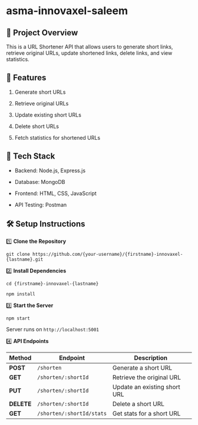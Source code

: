 # asma-innovaxel-saleem

## 📌 Project Overview

This is a URL Shortener API that allows users to generate short links, retrieve original URLs, update shortened links, delete links, and view statistics.

## 🚀 Features

1. Generate short URLs

2. Retrieve original URLs

3. Update existing short URLs

4. Delete short URLs

5. Fetch statistics for shortened URLs

## 🔧 Tech Stack

- Backend: Node.js, Express.js

- Database: MongoDB

- Frontend: HTML, CSS, JavaScript

- API Testing: Postman

## 🛠 Setup Instructions

1️⃣ **Clone the Repository**


`git clone https://github.com/{your-username}/{firstname}-innovaxel-{lastname}.git`


2️⃣ **Install Dependencies**


`cd {firstname}-innovaxel-{lastname}`

`npm install`


3️⃣ **Start the Server**


`npm start`


Server runs on `http://localhost:5001`


4️⃣ **API Endpoints**


| Method  | Endpoint          | Description                      |
|---------|------------------|----------------------------------|
| **POST**   | `/shorten`         | Generate a short URL            |
| **GET**    | `/shorten/:shortId`     | Retrieve the original URL       |
| **PUT**    | `/shorten/:shortId`     | Update an existing short URL    |
| **DELETE** | `/shorten/:shortId`     | Delete a short URL              |
| **GET**    | `/shorten/:shortId/stats` | Get stats for a short URL      |

